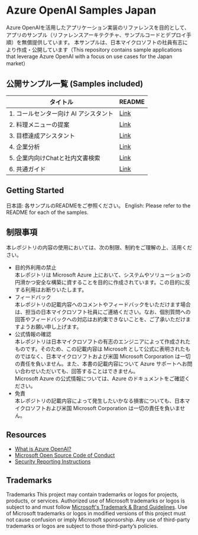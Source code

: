 # Azure OpenAI Samples Japan
Azure OpenAIを活用したアプリケーション実装のリファレンスを目的として、アプリのサンプル（リファレンスアーキテクチャ、サンプルコードとデプロイ手順）を無償提供しています。 本サンプルは、日本マイクロソフトの社員有志により作成・公開しています（This repository contains sample applications that leverage Azure OpenAI with a focus on use cases for the Japan market）

## 公開サンプル一覧 (Samples included)
| タイトル      | README      |
| ------------- | ------------- |
| 1. コールセンター向け AI アシスタント  | [Link](./1.call-center/)  |
| 2. 料理メニューの提案  | [Link](https://github.com/Azure-Samples/jp-azureopenai-samples/tree/feature/README/2.recipe-adviser)  |
| 3. 目標達成アシスタント  | [Link](https://github.com/Azure-Samples/jp-azureopenai-samples/tree/feature/README/3.goal-achievement-adviser)  |
| 4. 企業分析  | [Link](https://github.com/Azure-Samples/jp-azureopenai-samples/tree/feature/README/4.company-research)  |
| 5. 企業内向けChatと社内文書検索  | [Link](https://github.com/Azure-Samples/jp-azureopenai-samples/tree/main/5.internal-document-search)  |
| 6. 共通ガイド  | [Link](https://github.com/Azure-Samples/jp-azureopenai-samples/tree/main/6.azureopenai-landing-zone-accelerator)  |

## Getting Started
日本語: 各サンプルのREADMEをご参照ください。
English: Please refer to the README for each of the samples.

## 制限事項
本レポジトリの内容の使用においては、次の制限、制約をご理解の上、活用ください。
+ 目的外利用の禁止  
本レポジトリは Microsoft Azure 上において、システムやソリューションの円滑かつ安全な構築に資することを目的に作成されています。この目的に反する利用はお断りいたします。
+ フィードバック  
本レポジトリの記載内容へのコメントやフィードバックをいただけます場合は、担当の日本マイクロソフト社員にご連絡ください。なお、個別質問への回答やフィードバックへの対応はお約束できないことを、ご了承いただけますようお願い申し上げます。
+ 公式情報の確認  
本レポジトリは日本マイクロソフトの有志のエンジニアによって作成されたものです。そのため、この記載内容は Microsoft として公式に表明されたものではなく、日本マイクロソフトおよび米国 Microsoft Corporation は一切の責任を負いません。また、本書の記載内容について Azure サポートへお問い合わせいただいても、回答することはできません。  
Microsoft Azure の公式情報については、Azure のドキュメントをご確認ください。
+ 免責  
本レポジトリの記載内容によって発生したいかなる損害についても、日本マイクロソフトおよび米国 Microsoft Corporation は一切の責任を負いません。

## Resources
- [What is Azure OpenAI?](https://learn.microsoft.com/en-us/azure/cognitive-services/openai/overview)
- [Microsoft Open Source Code of Conduct](https://opensource.microsoft.com/codeofconduct)
- [Security Reporting Instructions](https://docs.opensource.microsoft.com/content/releasing/security.html)

## Trademarks
Trademarks This project may contain trademarks or logos for projects, products, or services. Authorized use of Microsoft trademarks or logos is subject to and must follow [Microsoft's Trademark & Brand Guidelines](https://www.microsoft.com/en-us/legal/intellectualproperty/trademarks/usage/general). Use of Microsoft trademarks or logos in modified versions of this project must not cause confusion or imply Microsoft sponsorship. Any use of third-party trademarks or logos are subject to those third-party’s policies.
